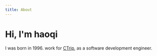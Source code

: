 ```yaml
---
title: About
---
```


<h1 class="beginning"> Hi, I'm haoqi</h1>

I was born in 1996. work for [CTrip](https://www.ctrip.com/), as a software development engineer.



<GetStarted/>

<style lang="stylus" scoped>
p
  font-size 20px

@media (max-width: $MQMobile)
  .beginning
    margin-top 0 !important
    text-align center
</style>
